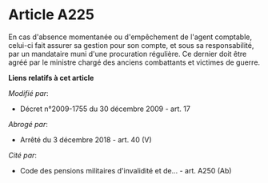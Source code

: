 # Article A225

En cas d'absence momentanée ou d'empêchement de l'agent comptable, celui-ci fait assurer sa gestion pour son compte, et sous
sa responsabilité, par un mandataire muni d'une procuration régulière. Ce dernier doit être agréé par le       ministre
chargé des anciens combattants et victimes de guerre.

**Liens relatifs à cet article**

_Modifié par_:

  - Décret n°2009-1755 du 30 décembre 2009 - art. 17

_Abrogé par_:

  - Arrêté du 3 décembre 2018 - art. 40 (V)

_Cité par_:

  - Code des pensions militaires d'invalidité et de... - art. A250 (Ab)
